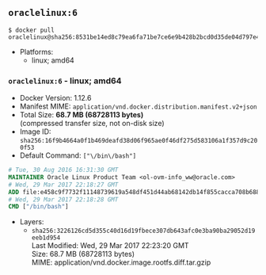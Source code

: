 ## `oraclelinux:6`

```console
$ docker pull oraclelinux@sha256:8531be14ed8c79ea6fa71be7ce6e9b428b2bcd0d35de04d797e4d1169feee049
```

-	Platforms:
	-	linux; amd64

### `oraclelinux:6` - linux; amd64

-	Docker Version: 1.12.6
-	Manifest MIME: `application/vnd.docker.distribution.manifest.v2+json`
-	Total Size: **68.7 MB (68728113 bytes)**  
	(compressed transfer size, not on-disk size)
-	Image ID: `sha256:16f9b4664a0f1b469deafd38d06f965ae0f46df275d583106a1f357d9c200f53`
-	Default Command: `["\/bin\/bash"]`

```dockerfile
# Tue, 30 Aug 2016 16:31:30 GMT
MAINTAINER Oracle Linux Product Team <ol-ovm-info_ww@oracle.com>
# Wed, 29 Mar 2017 22:18:27 GMT
ADD file:e458c9f7732f11148739619a548df451d44ab68142db14f855cacca708b6885d in / 
# Wed, 29 Mar 2017 22:18:28 GMT
CMD ["/bin/bash"]
```

-	Layers:
	-	`sha256:3226126cd5d355c40d16d19fbece307db643afc0e3ba90ba29052d19eeb1d954`  
		Last Modified: Wed, 29 Mar 2017 22:23:20 GMT  
		Size: 68.7 MB (68728113 bytes)  
		MIME: application/vnd.docker.image.rootfs.diff.tar.gzip

